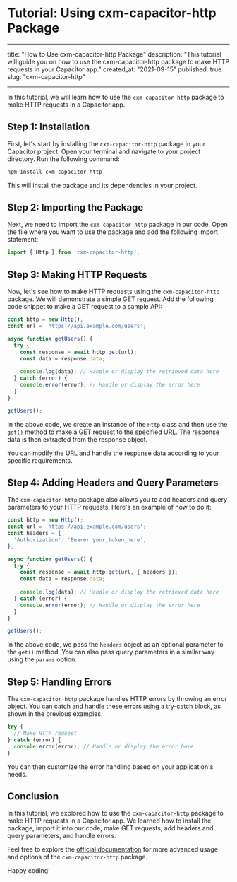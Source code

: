 # Tutorial: Using cxm-capacitor-http Package

---

title: "How to Use cxm-capacitor-http Package"
description: "This tutorial will guide you on how to use the cxm-capacitor-http package to make HTTP requests in your Capacitor app."
created_at: "2021-09-15"
published: true
slug: "cxm-capacitor-http"

---

In this tutorial, we will learn how to use the `cxm-capacitor-http` package to make HTTP requests in a Capacitor app. 

## Step 1: Installation

First, let's start by installing the `cxm-capacitor-http` package in your Capacitor project. Open your terminal and navigate to your project directory. Run the following command:

```bash
npm install cxm-capacitor-http
```

This will install the package and its dependencies in your project.

## Step 2: Importing the Package

Next, we need to import the `cxm-capacitor-http` package in our code. Open the file where you want to use the package and add the following import statement:

```javascript
import { Http } from 'cxm-capacitor-http';
```

## Step 3: Making HTTP Requests

Now, let's see how to make HTTP requests using the `cxm-capacitor-http` package. We will demonstrate a simple GET request. Add the following code snippet to make a GET request to a sample API:

```javascript
const http = new Http();
const url = 'https://api.example.com/users';

async function getUsers() {
  try {
    const response = await http.get(url);
    const data = response.data;
    
    console.log(data); // Handle or display the retrieved data here
  } catch (error) {
    console.error(error); // Handle or display the error here
  }
}

getUsers();
```

In the above code, we create an instance of the `Http` class and then use the `get()` method to make a GET request to the specified URL. The response data is then extracted from the response object.

You can modify the URL and handle the response data according to your specific requirements.

## Step 4: Adding Headers and Query Parameters

The `cxm-capacitor-http` package also allows you to add headers and query parameters to your HTTP requests. Here's an example of how to do it:

```javascript
const http = new Http();
const url = 'https://api.example.com/users';
const headers = {
  'Authorization': 'Bearer your_token_here',
};

async function getUsers() {
  try {
    const response = await http.get(url, { headers });
    const data = response.data;
    
    console.log(data); // Handle or display the retrieved data here
  } catch (error) {
    console.error(error); // Handle or display the error here
  }
}

getUsers();
```

In the above code, we pass the `headers` object as an optional parameter to the `get()` method. You can also pass query parameters in a similar way using the `params` option.

## Step 5: Handling Errors

The `cxm-capacitor-http` package handles HTTP errors by throwing an error object. You can catch and handle these errors using a try-catch block, as shown in the previous examples.

```javascript
try {
  // Make HTTP request
} catch (error) {
  console.error(error); // Handle or display the error here
}
```

You can then customize the error handling based on your application's needs.

## Conclusion

In this tutorial, we explored how to use the `cxm-capacitor-http` package to make HTTP requests in a Capacitor app. We learned how to install the package, import it into our code, make GET requests, add headers and query parameters, and handle errors.

Feel free to explore the [official documentation](https://github.com/example/cxm-capacitor-http) for more advanced usage and options of the `cxm-capacitor-http` package.

Happy coding!